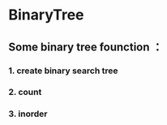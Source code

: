 # BinaryTree

## Some binary tree founction ：

### 1. create binary search tree

### 2. count

### 3. inorder

